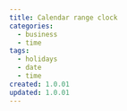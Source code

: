 ```yaml
---
title: Calendar range clock
categories:
  - business
  - time
tags:
  - holidays
  - date
  - time
created: 1.0.01
updated: 1.0.01
---
```

